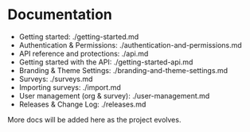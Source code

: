 # Documentation

- Getting started: ./getting-started.md
- Authentication & Permissions: ./authentication-and-permissions.md
- API reference and protections: ./api.md
- Getting started with the API: ./getting-started-api.md
- Branding & Theme Settings: ./branding-and-theme-settings.md
- Surveys: ./surveys.md
- Importing surveys: ./import.md
- User management (org & survey): ./user-management.md
- Releases & Change Log: ./releases.md

More docs will be added here as the project evolves.
